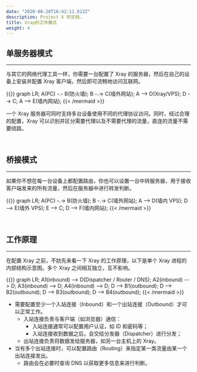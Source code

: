 ```yaml
---
date: "2020-08-20T16:42:11.812Z"
description: Project X 的文档.
title: Xray的工作模式
weight: 4
---
```


## 单服务器模式

---

与其它的网络代理工具一样，你需要一台配置了 Xray 的服务器，然后在自己的设备上安装并配置 Xray 客户端，然后即可流畅地访问互联网。

{{<mermaid align="left">}}
graph LR;
A(PC) -.- B(防火墙);
B -.-> C(墙外网站);
A --> D(Xray/VPS);
D --> C;
A --> E(墙内网站);
{{< /mermaid >}}

一个 Xray 服务器可同时支持多台设备使用不同的代理协议访问。同时，经过合理的配置，Xray 可以识别并区分需要代理以及不需要代理的流量，直连的流量不需要绕路。

<br />

## 桥接模式

---

如果你不想在每一台设备上都配置路由，你也可以设置一台中转服务器，用于接收客户端发来的所有流量，然后在服务器中进行转发判断。

{{<mermaid align="left">}}
graph LR;
A(PC) -.-> B(防火墙);
B -.-> C(墙外网站);
A --> D(墙内 VPS);
D --> E(墙外 VPS);
E --> C;
D --> F(墙内网站);
{{< /mermaid >}}

<br />

## 工作原理

---

在配置 Xray 之前，不妨先来看一下 Xray 的工作原理，以下是单个 Xray 进程的内部结构示意图。多个 Xray 之间相互独立，互不影响。

{{<mermaid align="left">}}
graph LR;
A1(inbound) --> D(Dispatcher / Router / DNS);
A2(inbound) --> D;
A3(inbound) --> D;
A4(inbound) --> D;
D --> B1(outbound);
D --> B2(outbound);
D --> B3(outbound);
D --> B4(outbound);
{{< /mermaid >}}

- 需要配置至少一个入站连接（Inbound）和一个出站连接（Outbound）才可以正常工作。
  - 入站连接负责与客户端（如浏览器）通信：
    - 入站连接通常可以配置用户认证，如 ID 和密码等；
    - 入站连接收到数据之后，会交给分发器（Dispatcher）进行分发；
  - 出站连接负责将数据发给服务器，如另一台主机上的 Xray。
- 当有多个出站连接时，可以配置路由（Routing）来指定某一类流量由某一个出站连接发出。
  - 路由会在必要时查询 DNS 以获取更多信息来进行判断。
